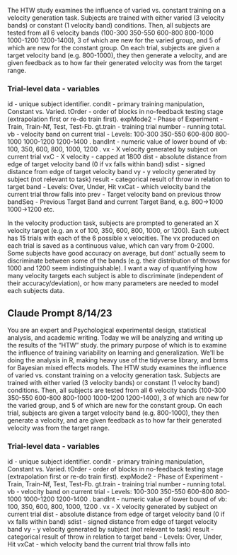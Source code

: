 The HTW study examines the influence of varied vs. constant training on a velocity generation task. Subjects are trained with either varied (3 velocity bands) or constant (1 velocity band) conditions. Then, all subjects are tested from all 6 velocity bands (100-300 350-550 600-800 800-1000 1000-1200 1200-1400), 3 of which are new for the varied group, and 5 of which are new for the constant group. 
On each trial, subjects are given a target velocity band (e.g. 800-1000), they then generate a velocity, and are given feedback as to how far their generated velocity was from the target range. 

### Trial-level data - variables
id - unique subject identifier. 
condit - primary training manipulation, Constant vs. Varied. 
tOrder - order of blocks in no-feedback testing stage (extrapolation first or re-do train first).
expMode2 - Phase of Experiment - Train, Train-Nf, Test, Test-Fb.
gt.train - training trial number - running total.
vb - velocity band on current trial - Levels: 100-300 350-550 600-800 800-1000 1000-1200 1200-1400 . 
bandInt - numeric value of lower bound of vb: 100, 350, 600, 800, 1000, 1200 . 
vx - X velocity generated by subject on current trial
vxC - X velocity - capped at 1800 
dist - absolute distance from edge of target velocity band (0 if vx falls within band)
sdist - signed distance from edge of target velocity band
vy - y velocity generated by subject (not relevant to task)
result - categorical result of throw in relation to target band - Levels: Over, Under, Hit
vxCat - which velocity band the current trial throw falls into
prev - Target velocity band on previous throw
bandSeq - Previous Target Band and current Target Band, e.g. 800->1000  1000->1200 etc. 

In the velocity production task, subjects are prompted to generated an X velocity target (e.g. an x of 100, 350, 600, 800, 1000, or 1200). Each subject has 15 trials with each of the 6 possible x velocities. The vx produced on each trial is saved as a continuous value, which can vary from 0-2000. Some subjects have good accuracy on average, but dont' actually seem to discriminate between some of the bands (e.g. their distribution of throws for 1000 and 1200 seem indistinguishable).  I want a way of quantifying how many velocity targets each subject is able to discriminate (independent of their accuracy/deviation), or how many parameters are needed to model each subjects data.  




## Claude Prompt 8/14/23
You are an expert and Psychological experimental design, statistical analysis, and academic writing. Today we will be analyzing and writing up the results of the “HTW” study. the primary purpose of which is to examine the influence of training variability on learning and generalization. We'll be doing the analysis in R, making heavy use of the tidyverse library, and brms for Bayesian mixed effects models. 
The HTW study examines the influence of varied vs. constant training on a velocity generation task. Subjects are trained with either varied (3 velocity bands) or constant (1 velocity band) conditions. Then, all subjects are tested from all 6 velocity bands (100-300 350-550 600-800 800-1000 1000-1200 1200-1400), 3 of which are new for the varied group, and 5 of which are new for the constant group. 
On each trial, subjects are given a target velocity band (e.g. 800-1000), they then generate a velocity, and are given feedback as to how far their generated velocity was from the target range. 

### Trial-level data - variables
id - unique subject identifier. 
condit - primary training manipulation, Constant vs. Varied. 
tOrder - order of blocks in no-feedback testing stage (extrapolation first or re-do train first).
expMode2 - Phase of Experiment - Train, Train-Nf, Test, Test-Fb.
gt.train - training trial number - running total.
vb - velocity band on current trial - Levels: 100-300 350-550 600-800 800-1000 1000-1200 1200-1400 . 
bandInt - numeric value of lower bound of vb: 100, 350, 600, 800, 1000, 1200 . 
vx - X velocity generated by subject on current trial
dist - absolute distance from edge of target velocity band (0 if vx falls within band)
sdist - signed distance from edge of target velocity band
vy - y velocity generated by subject (not relevant to task)
result - categorical result of throw in relation to target band - Levels: Over, Under, Hit
vxCat - which velocity band the current trial throw falls into
